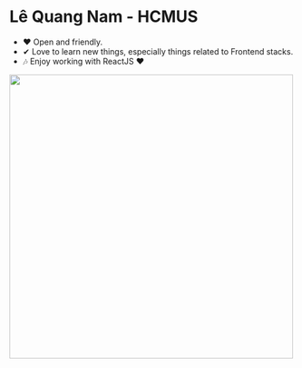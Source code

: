 

# Lê Quang Nam - HCMUS

- ❤ Open and friendly.
- ✔ Love to learn new things, especially things related to Frontend stacks.
- 🎶 Enjoy working with ReactJS ❤

<a href="https://github.com/lequangnamsoraly2009"><img align="left" width="auto" height="500" src="https://images.unsplash.com/photo-1608403890696-0f18a2960153?ixid=MXwxMjA3fDB8MHxwaG90by1wYWdlfHx8fGVufDB8fHw%3D&ixlib=rb-1.2.1&auto=format&fit=crop&w=634&q=80"></a>

